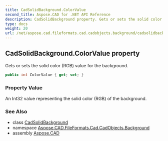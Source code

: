 ```yaml
---
title: CadSolidBackground.ColorValue
second_title: Aspose.CAD for .NET API Reference
description: CadSolidBackground property. Gets or sets the solid color RGB value for the background
type: docs
weight: 20
url: /net/aspose.cad.fileformats.cad.cadobjects.background/cadsolidbackground/colorvalue/
---
```

## CadSolidBackground.ColorValue property

Gets or sets the solid color (RGB) value for the background.

```csharp
public int ColorValue { get; set; }
```

### Property Value

An Int32 value representing the solid color (RGB) of the background.

### See Also

* class [CadSolidBackground](../)
* namespace [Aspose.CAD.FileFormats.Cad.CadObjects.Background](../../../aspose.cad.fileformats.cad.cadobjects.background/)
* assembly [Aspose.CAD](../../../)


